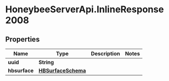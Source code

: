 # HoneybeeServerApi.InlineResponse2008

## Properties
Name | Type | Description | Notes
------------ | ------------- | ------------- | -------------
**uuid** | **String** |  | 
**hbsurface** | [**HBSurfaceSchema**](HBSurfaceSchema.md) |  | 


